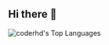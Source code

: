 ## Hi there 👋

![coderhd's Top Languages](https://github-readme-stats.vercel.app/api/top-langs/?username=coderhd&theme=dark&show_icons=true&hide_border=true&layout=compact)
